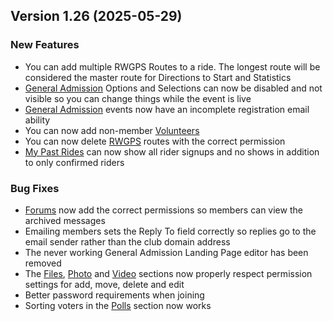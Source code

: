  ## Version 1.26 (2025-05-29)

 ### New Features
 - You can add multiple RWGPS Routes to a ride. The longest route will be considered the master route for Directions to Start and Statistics
 - [General Admission](/GA/manage) Options and Selections can now be disabled and not visible so you can change things while the event is live
 - [General Admission](/GA/manage) events now have an incomplete registration email ability
 - You can now add non-member [Volunteers](/Volunteer/events)
 - You can now delete [RWGPS](/RWGPS/find) routes with the correct permission
 - [My Past Rides](/Rides/My/past) can now show all rider signups and no shows in addition to only confirmed riders

 ### Bug Fixes
 - [Forums](/Forums/my) now add the correct permissions so members can view the archived messages
 - Emailing members sets the Reply To field correctly so replies go to the email sender rather than the club domain address
 - The never working General Admission Landing Page editor has been removed
 - The [Files](/File/browse), [Photo](/Photo/browse) and [Video](/Video/browse) sections now properly respect permission settings for add, move, delete and edit
 - Better password requirements when joining
 - Sorting voters in the [Polls](/Polls) section now works
